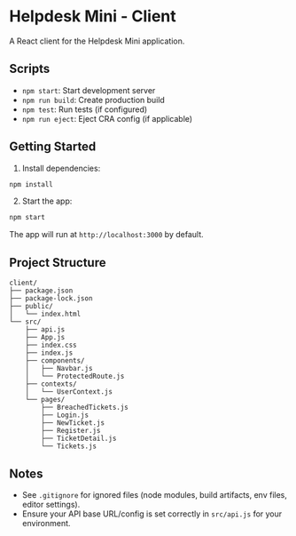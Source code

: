 # Helpdesk Mini - Client

A React client for the Helpdesk Mini application.

## Scripts

- `npm start`: Start development server
- `npm run build`: Create production build
- `npm test`: Run tests (if configured)
- `npm run eject`: Eject CRA config (if applicable)

## Getting Started

1. Install dependencies:

```bash
npm install
```

2. Start the app:

```bash
npm start
```

The app will run at `http://localhost:3000` by default.

## Project Structure

```text
client/
├── package.json
├── package-lock.json
├── public/
│   └── index.html
└── src/
    ├── api.js
    ├── App.js
    ├── index.css
    ├── index.js
    ├── components/
    │   ├── Navbar.js
    │   └── ProtectedRoute.js
    ├── contexts/
    │   └── UserContext.js
    └── pages/
        ├── BreachedTickets.js
        ├── Login.js
        ├── NewTicket.js
        ├── Register.js
        ├── TicketDetail.js
        └── Tickets.js
```

## Notes

- See `.gitignore` for ignored files (node modules, build artifacts, env files, editor settings).
- Ensure your API base URL/config is set correctly in `src/api.js` for your environment.

